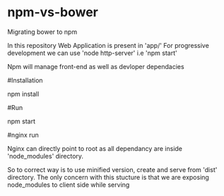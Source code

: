 # npm-vs-bower
Migrating bower to npm

In this repository Web Application is present in 'app/'
For progressive development we can use 'node http-server' i.e 'npm start'

Npm will manage front-end as well as devloper dependacies

#Installation

npm install

#Run

npm start

#nginx run

Nginx can directly point to root as all dependancy are inside 'node_modules' directory.

So to correct way is to use minified version, create and serve from 'dist' directory.
The only concern with this stucture is that we are exposing node_modules to client side while serving